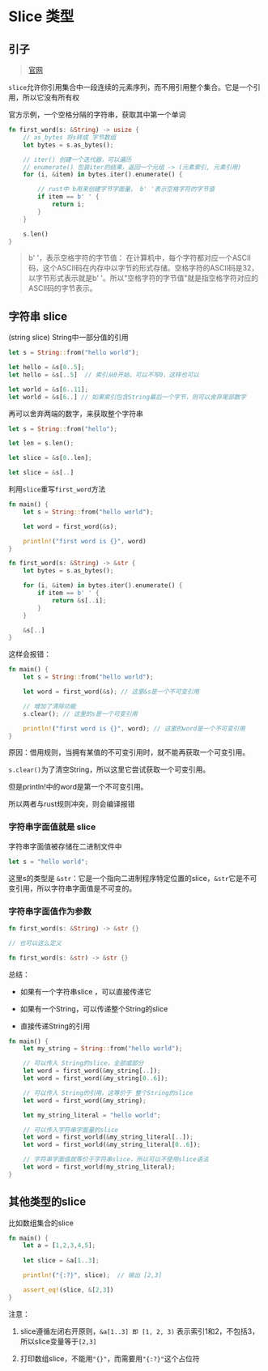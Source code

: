 # Slice 类型

## 引子

> [官网](https://kaisery.github.io/trpl-zh-cn/ch04-03-slices.html)

`slice`允许你引用集合中一段连续的元素序列，而不用引用整个集合。它是一个引用，所以它没有所有权

官方示例，一个空格分隔的字符串，获取其中第一个单词

```rs
fn first_word(s: &String) -> usize {
    // as_bytes 将s转成 字节数组
    let bytes = s.as_bytes();

    // iter() 创建一个迭代器，可以遍历
    // enumerate() 包装iter的结果，返回一个元组 -> (元素索引, 元素引用)
    for (i, &item) in bytes.iter().enumerate() {

        // rust中 b用来创建字节字面量， b' '表示空格字符的字节值
        if item == b' ' {
            return i;
        }
    }

    s.len()
}

```

> b' '，表示空格字符的字节值：
在计算机中，每个字符都对应一个ASCII码，这个ASCII码在内存中以字节的形式存储。空格字符的ASCII码是32，以字节形式表示就是b' '。所以"空格字符的字节值"就是指空格字符对应的ASCII码的字节表示。


## 字符串 slice

(string slice) String中一部分值的引用

```rs
let s = String::from("hello world");

let hello = &s[0..5];
let hello = &s[..5]  // 索引从0开始，可以不写0，这样也可以

let world = &s[6..11];
let world = &s[6..] // 如果索引包含String最后一个字节，则可以舍弃尾部数字
```

再可以舍弃两端的数字，来获取整个字符串

```rs
let s = String::from("hello");

let len = s.len();

let slice = &s[0..len];

let slice = &s[..]
```

利用`slice`重写`first_word`方法

```rs
fn main() {
    let s = String::from("hello world");

    let word = first_word(&s);

    println!("first word is {}", word)
}

fn first_word(s: &String) -> &str {
    let bytes = s.as_bytes();

    for (i, &item) in bytes.iter().enumerate() {
        if item == b' ' {
            return &s[..i];
        }
    }

    &s[..]
}
```

这样会报错：

```rs
fn main() {
    let s = String::from("hello world");

    let word = first_word(&s); // 这里&s是一个不可变引用

    // 增加了清除功能
    s.clear(); // 这里的s是一个可变引用

    println!("first word is {}", word); // 这里的word是一个不可变引用
}
```

原因：借用规则，当拥有某值的不可变引用时，就不能再获取一个可变引用。

`s.clear()`为了清空String，所以这里它尝试获取一个可变引用。

但是println!中的word是第一个不可变引用。

所以两者与rust规则冲突，则会编译报错


### 字符串字面值就是 slice

字符串字面值被存储在二进制文件中

```rs
let s = "hello world";
```

这里s的类型是 `&str`：它是一个指向二进制程序特定位置的slice，`&str`它是不可变引用，所以字符串字面值是不可变的。

### 字符串字面值作为参数

```rs
fn first_word(s: &String) -> &str {}

// 也可以这么定义

fn first_word(s: &str) -> &str {}
```

总结：

- 如果有一个字符串slice ，可以直接传递它

- 如果有一个String，可以传递整个String的slice

- 直接传递String的引用

```rs
fn main() {
    let my_string = String::from("hello world");

    // 可以传入 String的slice，全部或部分
    let word = first_word(&my_string[..]);
    let word = first_word(&my_string[0..6]);

    // 可以传入 String的引用，这等价于 整个String的slice
    let word = first_word(&my_string);

    let my_string_literal = "hello world";

    // 可以传入字符串字面量的slice
    let word = first_world(&my_string_literal[..]);
    let word = first_world(&my_string_literal[0..6]);

    // 字符串字面值就等价于字符串slice，所以可以不使用slice语法
    let word = first_world(my_string_literal);
}
```

## 其他类型的slice

比如数组集合的slice

```rs
fn main() {
    let a = [1,2,3,4,5];
    
    let slice = &a[1..3];

    println!("{:?}", slice);  // 输出 [2,3]

    assert_eq!(slice, &[2,3])
}
```
注意：

1. slice遵循左闭右开原则，`&a[1..3] 即 [1, 2, 3)` 表示索引1和2，不包括3，所以slice变量等于`[2,3]`

2. 打印数组slice，不能用`"{}"`，而需要用`"{:?}"`这个占位符